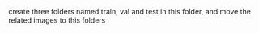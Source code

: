 create three folders named train, val and test in this folder, and move the related images to this folders